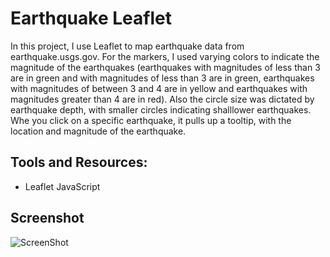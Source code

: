 # Earthquake Leaflet
In this project, I use Leaflet to map earthquake data from earthquake.usgs.gov. For the markers, I used varying colors to indicate the magnitude of the  earthquakes (earthquakes with magnitudes of less than 3 are in green and with magnitudes of less than 3 are in green, earthquakes with magnitudes of between 3 and 4 are in yellow and earthquakes with magnitudes greater than 4 are in red). Also the circle size was dictated by earthquake depth, with smaller circles indicating shalllower earthquakes. Whe you click on a specific earthquake, it pulls up a tooltip, with the location and magnitude of the earthquake.

## Tools and Resources:
* Leaflet JavaScript

## Screenshot 
![ScreenShot](/screenshots/example.png)
